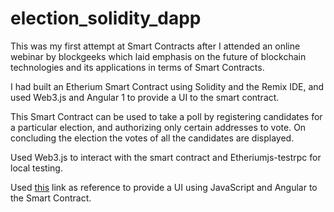 # election_solidity_dapp

This was my first attempt at Smart Contracts after I attended an online webinar by blockgeeks which laid emphasis on the future of blockchain technologies and its applications in terms of Smart Contracts.

I had built an Etherium Smart Contract using Solidity and the Remix IDE, and used Web3.js and Angular 1 to provide a UI to the smart contract.

This Smart Contract can be used to take a poll by registering candidates for a particular election, and authorizing only certain addresses to vote. On concluding the election the votes of all the candidates are displayed.

Used Web3.js to interact with the smart contract and Etheriumjs-testrpc for local testing.

Used <a href="https://www.youtube.com/watch?v=hcTPjpPvas8"> this</a> link as reference to provide a UI using JavaScript and Angular to the Smart Contract.

